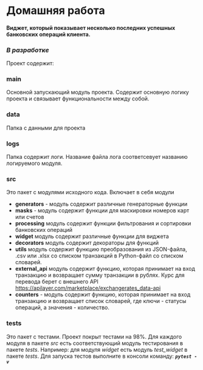 # Домашняя работа
#### Виджет, который показывает несколько последних успешных банковских операций клиента.
  
### ***В разработке***
Проект содержит:
### main
Основной запускающий модуль проекта. Содержит основную логику проекта и связывает функциональности между собой.
### data
Папка с данными для проекта
### logs
Папка содержит логи. Название файла лога соответсевует названию логируемого модуля.
### src
Это пакет с модулями исходного кода.
Включает в себя модули
- **generators** - модуль содержит различные генераторные функции
- **masks** - модуль содержит функции для маскировки номеров карт или счетов
- **processing** модуль содержит функции фильтрования и сортировки банковских операций
- **widget** модуль содержит различные функции для виджета
- **decorators** модуль содержит декораторы для функций
- **utils** модуль содержит функцию преобразования из JSON-файла, .csv или .xlsx со списком  транзакций в Python-файл 
со списком словарей.
- **external_api** модуль содержит функцию, которая принимает на вход транзакцию и возвращает сумму транзакции в рублях.
Курс для перевода берет с внешнего API https://apilayer.com/marketplace/exchangerates_data-api
- **counters** - модуль содержит функцию, которая принимает на вход транзакцию и возвращает список словарей, где
ключи - статусы операций, а значения - количество.
### tests
Это пакет с тестами.
Проект покрыт тестами на 98%. Для каждого модуля в пакете *src* есть соответствующий модуль тестирования в пакете 
*tests*. Например: для модуля *widget* есть модуль *test_widget* в пакете *tests*.
Для  запуска тестов выполните в консоли команду: ***`pytest -v`***     

